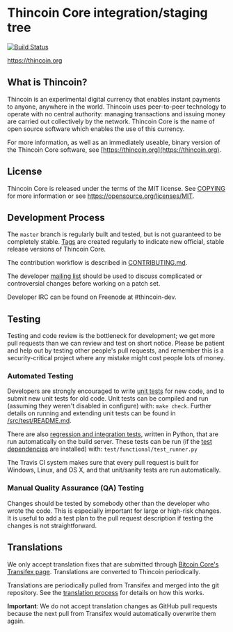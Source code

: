 Thincoin Core integration/staging tree
=====================================

[![Build Status](https://travis-ci.org/thincoin-project/thincoin.svg?branch=master)](https://travis-ci.org/thincoin-project/thincoin)

https://thincoin.org

What is Thincoin?
----------------

Thincoin is an experimental digital currency that enables instant payments to
anyone, anywhere in the world. Thincoin uses peer-to-peer technology to operate
with no central authority: managing transactions and issuing money are carried
out collectively by the network. Thincoin Core is the name of open source
software which enables the use of this currency.

For more information, as well as an immediately useable, binary version of
the Thincoin Core software, see [https://thincoin.org](https://thincoin.org).

License
-------

Thincoin Core is released under the terms of the MIT license. See [COPYING](COPYING) for more
information or see https://opensource.org/licenses/MIT.

Development Process
-------------------

The `master` branch is regularly built and tested, but is not guaranteed to be
completely stable. [Tags](https://github.com/thincoin-project/thincoin/tags) are created
regularly to indicate new official, stable release versions of Thincoin Core.

The contribution workflow is described in [CONTRIBUTING.md](CONTRIBUTING.md).

The developer [mailing list](https://groups.google.com/forum/#!forum/thincoin-dev)
should be used to discuss complicated or controversial changes before working
on a patch set.

Developer IRC can be found on Freenode at #thincoin-dev.

Testing
-------

Testing and code review is the bottleneck for development; we get more pull
requests than we can review and test on short notice. Please be patient and help out by testing
other people's pull requests, and remember this is a security-critical project where any mistake might cost people
lots of money.

### Automated Testing

Developers are strongly encouraged to write [unit tests](src/test/README.md) for new code, and to
submit new unit tests for old code. Unit tests can be compiled and run
(assuming they weren't disabled in configure) with: `make check`. Further details on running
and extending unit tests can be found in [/src/test/README.md](/src/test/README.md).

There are also [regression and integration tests](/test), written
in Python, that are run automatically on the build server.
These tests can be run (if the [test dependencies](/test) are installed) with: `test/functional/test_runner.py`

The Travis CI system makes sure that every pull request is built for Windows, Linux, and OS X, and that unit/sanity tests are run automatically.

### Manual Quality Assurance (QA) Testing

Changes should be tested by somebody other than the developer who wrote the
code. This is especially important for large or high-risk changes. It is useful
to add a test plan to the pull request description if testing the changes is
not straightforward.

Translations
------------

We only accept translation fixes that are submitted through [Bitcoin Core's Transifex page](https://www.transifex.com/projects/p/bitcoin/).
Translations are converted to Thincoin periodically.

Translations are periodically pulled from Transifex and merged into the git repository. See the
[translation process](doc/translation_process.md) for details on how this works.

**Important**: We do not accept translation changes as GitHub pull requests because the next
pull from Transifex would automatically overwrite them again.

